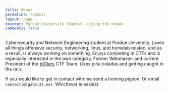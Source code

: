 ```yaml
---
title: About
permalink: /about/
layout: page
excerpt: Purdue University Student. Living the dream.
comments: false
---
```


Cybersecurity and Network Engineering student at Purdue University. Loves all things offensive security, networking, linux, and homelab related, and as a result, is always working on something. Enjoys competing in CTFs and is especially interested in the pwn category. Former Webmaster and current President of the [b01lers](https://b01lers.com) CTF Team. Likes piña coladas and getting caught in the rain. 

If you would like to get in contact with me send a homing pigeon. Or email `contact[@]gabri3l.net`. Whichever is easiest.  

